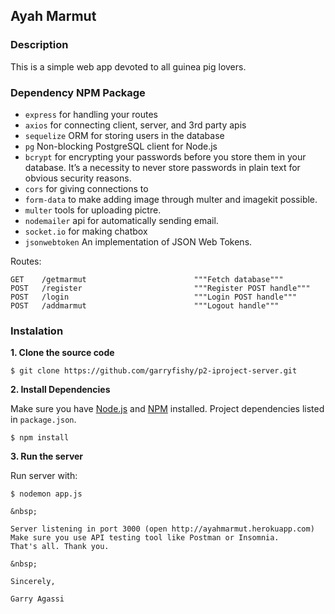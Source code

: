 ## Ayah Marmut

### Description

This is a simple web app devoted to all guinea pig lovers.

### Dependency NPM Package

- `express`               for handling your routes
- `axios`			      for connecting client, server, and 3rd party apis
- `sequelize`             ORM for storing users in the database
- `pg`                    Non-blocking PostgreSQL client for Node.js
- `bcrypt`                for encrypting your passwords before you store them in your database. It’s a necessity to never store passwords in plain text for obvious security reasons.
- `cors`                  for giving connections to
- `form-data`			  to make adding image through multer and imagekit possible.
- `multer`				  tools for uploading pictre.
- `nodemailer`			  api for automatically sending email.
- `socket.io`			  for making chatbox
- `jsonwebtoken`          An implementation of JSON Web Tokens.

Routes:

```
GET    /getmarmut                        """Fetch database"""
POST   /register     				     """Register POST handle"""
POST   /login                            """Login POST handle"""
POST   /addmarmut                        """Logout handle"""
```

### Instalation

**1. Clone the source code**

```
$ git clone https://github.com/garryfishy/p2-iproject-server.git
```

**2. Install Dependencies**

Make sure you have [Node.js](https://nodejs.org/) and [NPM](https://www.npmjs.com/) installed. Project dependencies listed in `package.json`.

```
$ npm install
```

**3. Run the server**

Run server with:

```
$ nodemon app.js

&nbsp;

Server listening in port 3000 (open http://ayahmarmut.herokuapp.com)
Make sure you use API testing tool like Postman or Insomnia.
That's all. Thank you.

&nbsp;

Sincerely,

Garry Agassi